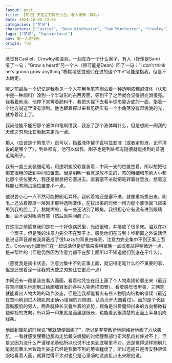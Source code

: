 ```yaml
---
layout: post
title: 【梦记】天使之刃抛光上色，看人画画（碎片）
date: 2024-10-06 23:09
categories: ["梦记"]
characters: ["Castiel", "Dean Winchester", "Sam Winchester", "Crowley"]
tags: ["梦记", "Supernatural"]
pov: 第一人称视角
origin: 个站
---
```


感觉有Castiel、Crowley和温双，一起在办一个什么案子，有人（好像是Sam）吼了一句：“Grow a heart!”另一个人（很可能是Dean）回了一句：“I don't think he's gonna grow anything.”模糊地感觉他们在说的这个“he”可能是指我，但是不太确定。

醒之前最后一个记忆是我看见一个人在用毛笔笔刷沾着一种透明浓稠的液体（认知中是一种颜料）涂到一个半球形的东西表面，等到干了之后就会显得很光滑很亮。我看着他涂，他停下来等着颜料干，我把头探下去看半球形靠近底的一面，指着一个地方说这里没有涂到。他也跟着探过来看见确实有一个小角落没有湿漉漉的光，就补着涂上了。

我问他能不能把那个液体和笔刷借我，我忘了那个液体叫什么，但是想刷一刷我的天使之刃想让它看起来更亮一点。

那人（应该是个男孩子）说可以，指着液体罐子说叫显影液（或者定影液，记不清说的是哪个了），到处都有，他可以借我。刷子也是到处都有随便就能找到的普通毛笔刷子。

我有一盒三支装细毛笔，用透明塑胶软盒装着，中间一支的位置空着，所以想把他那支很粗的放到中间位置去。但是明明一看就是放不进的，笔的粗细和笔刷大小都比那个空位要大，我还是很想把它塞进去。直着塞不进就把笔转着往里放，想着这样能让笔刷占据位置变小一点。

他说要小心一点不然可能把刷毛弄坏。我转着笔还是塞不进，就像重新拔出来。刷毛上还沾着厚厚一层刚才那种透明液体，在拔出来的时候一用力那个液体就飞起来甩到我的脸上了，黏糊糊的，有一些还沾到了眼角。我很担心它有没有进到眼睛里，会不会对眼睛有害（然后就瞬间醒了）。

在这段之前感觉我们是在一个好像病房里，光线很暗，并排放了很多床。温双在办一个案子，但是我的注意力完全不在案子上，感觉他们在五到十步距离之外说话但是说话声音都被我屏蔽成了很fuzzy的背景白噪音，注意力完全集中不到正事上面去。Crowley也跟他们在一起说话但是好像来得稍微晚一点或者站得稍微远一点，是来帮忙的（但是仍然因为注意力都不在那上面所以不知道他们到底在干什么）。

（感觉我是疯卡状态，注意力集中不到正事上面，就记得毛笔什么的不重要的事，但是还想着涂一涂我的天使之刃想让它更亮一点）

中间还有一段是我在看人画画，看着他凭空在纸上画了个人物素描轮廓出来（最近在空间偶尔地刷到过绘画墙转发的各种人物素描图案）。看着感觉很厉害，三两笔就能看出人物大略的动作姿态，但是连我都能看出有些人物肌肉结构的错误（最近在空间刷到过人物肌肉正确vs错误的对照图，认真点开大图看过）。画的是个长腿露胸腹肌的男人，两条腿伸长交叠坐着的姿势，视角是沿着腿伸出来的方向稍微有些仰视的方向，所以第一印象就是画里腿很长，也能看到很清楚的正面上半身肌肉线条。

他画到腹肌的时候说“我就随便画画了”，所以是非常敷衍地网格状地画了六块腹肌，一看就感觉腰旁边肌肉走势跟交缠腿的时候腰臀部位正常肌肉拉伸对不上，但是又因为没什么严谨理论基础所以也说不出来到底哪里不对。还是觉得这样刷刷几笔就能画出大致动作姿态已经是我做不到的厉害程度了，所以还是只是很安静很佩服地看着人画，就算觉得不太对也只是心里嘀咕没直接点出来跟他说。
